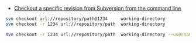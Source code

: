 - [Checkout a specific revision from Subversion from the command line](https://stackoverflow.com/questions/1429034/checkout-a-specific-revision-from-subversion-from-the-command-line)
```sh
svn checkout url://repository/path@1234     working-directory
svn checkout -r 1234 url://repository/path  working-directory

svn checkout -r 1234 url://repository/path  working-directory --username user01 --password  password01
```





